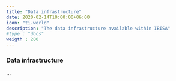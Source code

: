 ```yaml
---
title: "Data infrastructure"
date: 2020-02-14T10:00:00+06:00
icon: "ti-world"
description: "The data infrastructure available within IBISA"
#type : "docs"
weigth : 200
---
```


### Data infrastructure

...